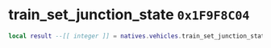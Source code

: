 # train_set_junction_state `0x1F9F8C04`

```lua
local result --[[ integer ]] = natives.vehicles.train_set_junction_state(_unk0 --[[ integer ]], _unk1 --[[ integer ]], _unk2 --[[ integer ]])
```